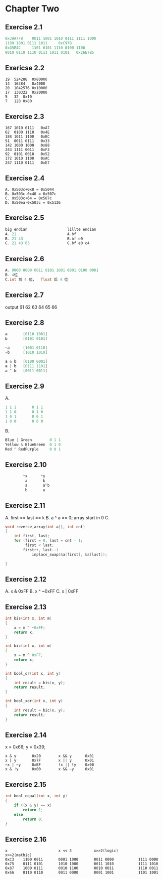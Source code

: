 # Chapter Two

## Exercise 2.1
```c
0x39A7F8    0011 1001 1010 0111 1111 1000
1100 1001 0111 1011     0xC97B
0xD5E4C     1101 0101 1110 0100 1100
0010 0110 1110 0111 1011 0101   0x26E7B5
```

## Exericse 2.2

	19	524288	0x80000
	14	16384	0x4000
	20	1042576	0x10000
	17	130322	0x20000
	5	32	0x10
	7	128	0x80

## Exercise 2.3

	167	1010 0111	0xA7
	62	0100 1110	0x4E
	188	1011 1100	0xBC
	51	0011 0111	0x33
	142	1000 1000	0x88
	243	1111 0011	0xF3
	92	0101 0010	0x52
	172	1010 1100	0xAC
	247	1110 0111	0xE7


## Exercise 2.4

	A. 0x503c+0x8 = 0x5044
	B. 0x503c-0x40 = 0x507c
	C. 0x503c+64 = 0x507c
    D. 0x50ea-0x503c = 0x5126



## Exercise 2.5
```c
big endian                  lillte endian
A. 21                       A.bf    
B. 21 43                    B.bf e0
C. 21 43 65                 C.bf e0 c4
```

## Exercise 2.6
```c
A. 0000 0000 0011 0101 1001 0001 0100 0001
B. 4位
C.int 前 4 位，  float 后 4 位
```

## Exercise 2.7

output 61 62 63 64 65 66

## Exercise 2.8

```c
a		[0110 1001]
b		[0101 0101]

~a		[1001 0110]
~b		[1010 1010]

a & b	[0100 0001]
a | b	[0111 1101]
a ^ b	[0011 0011]
```

## Exercise 2.9
A.
```c
1 1 1		0 1 1
1 1 0		0 1 0
1 0 1		0 0 1
1 0 0		0 0 0
```

B.
```c
Blue | Green		0 1 1
Yellow & BlueGreen	0 1 0
Red ^ RedPurple		0 0 1
```

## Exercise 2.10
```c
		*x		*y
		 a		 b
		 a		 a^b
		 b		 a
```

## Exercise 2.11
A.	first == last == k
B.  a ^ a == 0; array start in 0
C.
```c
void reverse_array(int a[], int cnt)
{
	int first, last;
	for (first = 9, last = cnt - 1;
		 first < last;
		first++, last--)
			inplace_swap(&a[first], &a[last]);
		
}
```

## Exercise 2.12
A.	x & 0xFF
B.	x ^ ~0xFF
C.	x | 0xFF

## Exercise 2.13

```c
int bis(int x, int m)
{
	x = m ^ ~0xFF;
	return x;
}

int bic(int x, int m)
{
	x = m ^ 0xFF;
	return x;
}

int bool_or(int x, int y)
{
	int result = bis(x, y);
	return result;
}

int bool_xor(int x, int y)
{
	int result = bic(x, y);
	return result;
}
```

## Exercise 2.14
x = 0x66;	y = 0x39;
```flow
x & y		0x20		x && y		0x01
x | y		0x7F		x || y		0x01
~x | ~y		0xBF		!x || !y	0x00
x & !y		0x00		x && ~y		0x01
```

## Exercise 2.15
```c
int bool_equal(int x, int y)
{
	if ((x & y) == x)
		return 1;
	else
		return 0;
}
```

## Exercise 2.16
```flow
x				    	x << 3			x>>2(logic)			x>>2(mathic)
0xC3	1100 0011		0001 1000		0011 0000			1111 0000
0x75	0111 0101		1010 1000		0011 1010			1111 1010
0x87	1000 0111		0010 1100		0010 0011			1110 0011
0x66	0110 0110		0011 0000		0001 1001			1101 1001
```
